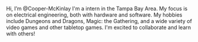 Hi, I’m @Cooper-McKinlay
I'm a intern in the Tampa Bay Area.
My focus is on electrical engineering, both with hardware and software.
My hobbies include Dungeons and Dragons, Magic: the Gathering, and a wide variety of video games and other tabletop games.
I'm excited to collaborate and learn with others!

<!---
Cooper-McKinlay/Cooper-McKinlay is a ✨ special ✨ repository because its `README.md` (this file) appears on your GitHub profile.
You can click the Preview link to take a look at your changes.
--->
